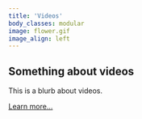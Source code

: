 ```yaml
---
title: 'Videos'
body_classes: modular
image: flower.gif
image_align: left
---
```

## Something about videos
This is a blurb about videos.

[Learn more...](https://multi-access.twu.ca/media/videos?classes=btn,mt-4,w-content,block)
